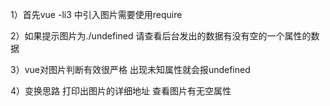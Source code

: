 1）首先vue -li3 中引入图片需要使用require

2）如果提示图片为./undefined  请查看后台发出的数据有没有空的一个属性的数据

3）vue对图片判断有效很严格  出现未知属性就会报undefined

4）变换思路 打印出图片的详细地址 查看图片有无空属性